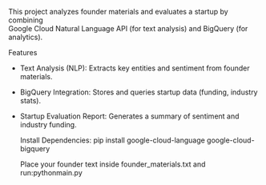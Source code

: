 This project analyzes founder materials and evaluates a startup by combining  
Google Cloud Natural Language API (for text analysis) and BigQuery (for analytics).

Features
- Text Analysis (NLP): Extracts key entities and sentiment from founder materials.
- BigQuery Integration: Stores and queries startup data (funding, industry stats).
- Startup Evaluation Report: Generates a summary of sentiment and industry funding.

  Install Dependencies:
  pip install google-cloud-language google-cloud-bigquery

  Place your founder text inside founder_materials.txt and run:pythonmain.py

